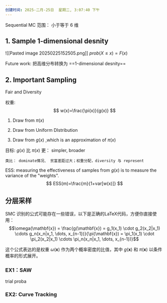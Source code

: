 ```yaml
---
创建时间: 2025-二月-25日  星期二, 3:07:40 下午
---
```


Sequential MC  范围： 小于等于 6 维


## 1. Sample 1-dimensional desnity
   ![[Pasted image 20250225152505.png]]
   $prob(X\leq x)=F(x)$

Future work: 把高维分布转换为 ==1-dimensional desnity== 

## 2.  Important Sampling
Fair and Diversity

权重: 
$$
w(x)=\frac{\pi(x)}{g(x)}
$$

1. Draw from $\pi(x)$

2. Draw from Uniform DIstribution

3. Draw from $g(x)$ ,which is an approximation of $\pi(x)$


目标: $g(x)$ 比 $\pi(x)$ 更： simpler, broader

```ad-hint
类比： dominate情况、 贫富差距过大；权重分配，diversity 与 represent
```


ESS:  measuring the effectiveness of samples from $g(x)$ is to measure the variance
of the "weights".
$$
ESS(m)=\frac{m}{1+var[w(x)]}
$$


## 分层采样
SMC
识别的公式可能存在一些错误，以下是正确的LaTeX代码，方便你直接使用：
$$\omega(\mathbf{x}) = \frac{g(\mathbf{x}) = g_1(x_1) \cdot g_2(x_2|x_1) \cdots g_n(x_n|x_1, \dots, x_{n-1})}{\pi(\mathbf{x}) = \pi_1(x_1) \cdot \pi_2(x_2|x_1) \cdots \pi_n(x_n|x_1, \dots, x_{n-1})}$$

这个公式表达的是权重 $\omega(\mathbf{x})$ 作为两个概率密度的比值，其中 $g(\mathbf{x})$ 和 $\pi(\mathbf{x})$ 以条件概率的形式展开。

### EX1：SAW
trial proba
### EX2: Curve Tracking
